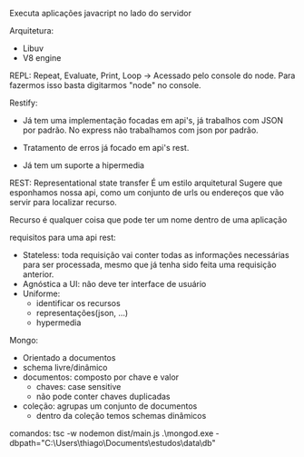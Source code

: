 Executa aplicações javacript no lado do servidor

Arquitetura:
  - Libuv
  - V8 engine

  REPL: Repeat, Evaluate, Print, Loop -> Acessado pelo console do node. Para fazermos isso
  basta digitarmos "node" no console.


Restify:
  - Já tem uma implementação focadas em api's, já trabalhos com JSON por padrão. No express não trabalhamos com json por padrão. 
  
  - Tratamento de erros já focado em api's rest.
  - Já tem um suporte a hipermedia 

REST: Representational state transfer
  É um estilo arquitetural
  Sugere que esponhamos nossa api, como um conjunto de urls ou endereços que vão servir para localizar recurso. 

  Recurso é qualquer coisa que pode ter um nome dentro de uma aplicação

  requisitos para uma api rest:
  - Stateless: toda requisição vai conter todas as informações necessárias para ser processada, mesmo que já tenha sido feita uma requisição anterior.
  - Agnóstica a UI: não deve ter interface de usuário
  - Uniforme: 
    - identificar os recursos
    - representações(json, ...)
    - hypermedia

Mongo:
  - Orientado a documentos
  - schema livre/dinâmico
  - documentos: composto por chave e valor
    - chaves: case sensitive 
    - não pode conter chaves duplicadas
  - coleção: agrupas um conjunto de documentos 
    - dentro da coleção temos schemas dinâmicos

comandos:
  tsc -w
  nodemon dist/main.js
  .\mongod.exe -dbpath="C:\Users\thiago\Documents\estudos\data\db"                                                                  
    


